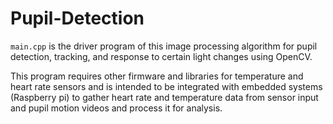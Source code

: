 # Pupil-Detection

``` main.cpp ``` is the driver program of this image processing algorithm for pupil detection, tracking, and response to certain light changes using OpenCV.

This program requires other firmware and libraries for temperature and heart rate sensors and is intended to be integrated with embedded systems (Raspberry pi) to gather heart rate and temperature data from sensor input and pupil motion videos and process it for analysis.
